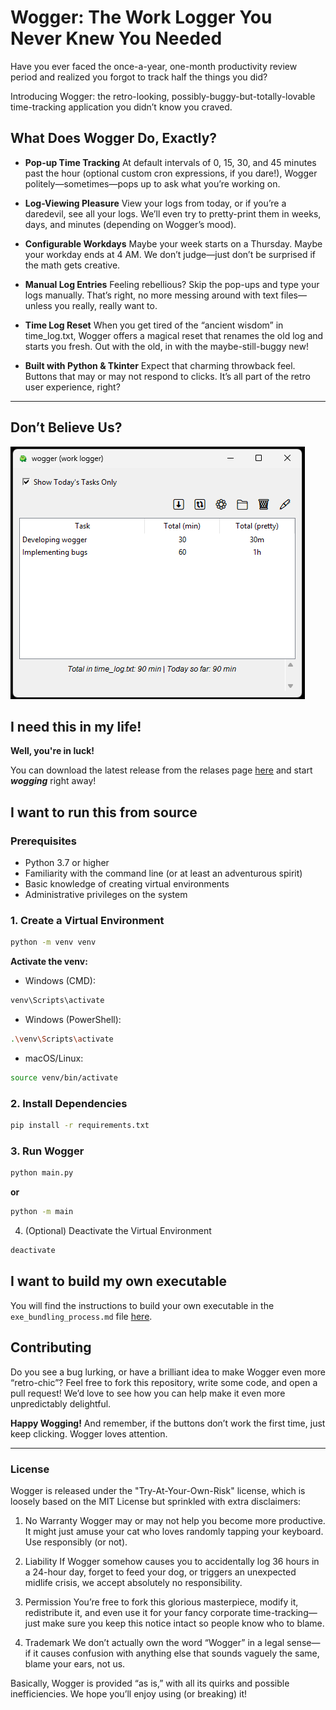 # Wogger: The Work Logger You Never Knew You Needed

Have you ever faced the once-a-year, one-month productivity review period and realized you forgot to track half the things you did?

Introducing Wogger: the retro-looking, possibly-buggy-but-totally-lovable time-tracking application you didn’t know you craved.

## What Does Wogger Do, Exactly?

- **Pop-up Time Tracking**
At default intervals of 0, 15, 30, and 45 minutes past the hour (optional custom cron expressions, if you dare!), Wogger politely—sometimes—pops up to ask what you’re working on.

- **Log-Viewing Pleasure**
View your logs from today, or if you’re a daredevil, see all your logs. We’ll even try to pretty-print them in weeks, days, and minutes (depending on Wogger’s mood).

- **Configurable Workdays**
Maybe your week starts on a Thursday. Maybe your workday ends at 4 AM. We don’t judge—just don’t be surprised if the math gets creative.

- **Manual Log Entries**
Feeling rebellious? Skip the pop-ups and type your logs manually. That’s right, no more messing around with text files—unless you really, really want to.

- **Time Log Reset**
When you get tired of the “ancient wisdom” in time_log.txt, Wogger offers a magical reset that renames the old log and starts you fresh. Out with the old, in with the maybe-still-buggy new!

- **Built with Python & Tkinter**
Expect that charming throwback feel. Buttons that may or may not respond to clicks. It’s all part of the retro user experience, right?


___

## Don’t Believe Us?

![Wogger Screenshot 1](screenshots/wogger_screenshot_1.png)

## I need this in my life!

**Well, you're in luck!**

You can download the latest release from the relases page [here](https://github) and start ***wogging*** right away!

## I want to run this from source

### Prerequisites

- Python 3.7 or higher
- Familiarity with the command line (or at least an adventurous spirit)
- Basic knowledge of creating virtual environments
- Administrative privileges on the system

### 1. Create a Virtual Environment

```bash
python -m venv venv
```

**Activate the venv:**

- Windows (CMD):
```bash
venv\Scripts\activate
```
- Windows (PowerShell):
```bash
.\venv\Scripts\activate
```
- macOS/Linux:
```bash
source venv/bin/activate
```

### 2. Install Dependencies

```bash
pip install -r requirements.txt
```

### 3. Run Wogger
    
```bash
python main.py
```
**or**
```bash
python -m main
```

4. (Optional) Deactivate the Virtual Environment

```bash
deactivate
```

## I want to build my own executable

You will find the instructions to build your own executable in the `exe_bundling_process.md` file [here](exe_bundling_process.md).

## Contributing

Do you see a bug lurking, or have a brilliant idea to make Wogger even more “retro-chic”? Feel free to fork this repository, write some code, and open a pull request! We’d love to see how you can help make it even more unpredictably delightful.

**Happy Wogging!** And remember, if the buttons don’t work the first time, just keep clicking. Wogger loves attention.

___

### License
Wogger is released under the "Try-At-Your-Own-Risk" license, which is loosely based on the MIT License but sprinkled with extra disclaimers:

1. No Warranty
Wogger may or may not help you become more productive. It might just amuse your cat who loves randomly tapping your keyboard. Use responsibly (or not).

2. Liability
If Wogger somehow causes you to accidentally log 36 hours in a 24-hour day, forget to feed your dog, or triggers an unexpected midlife crisis, we accept absolutely no responsibility.

3. Permission
You’re free to fork this glorious masterpiece, modify it, redistribute it, and even use it for your fancy corporate time-tracking—just make sure you keep this notice intact so people know who to blame.

4. Trademark
We don’t actually own the word “Wogger” in a legal sense—if it causes confusion with anything else that sounds vaguely the same, blame your ears, not us.

Basically, Wogger is provided “as is,” with all its quirks and possible inefficiencies. We hope you’ll enjoy using (or breaking) it!



